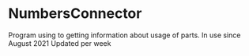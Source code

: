 # NumbersConnector
Program using to getting information about usage of parts.
In use since August 2021 
Updated per week 
